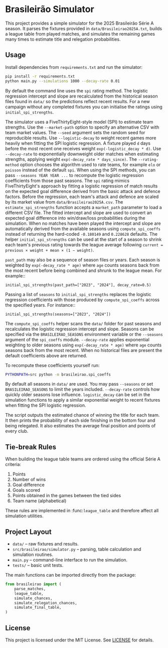# Brasileirão Simulator

This project provides a simple simulator for the 2025 Brasileirão Série A season. It parses the fixtures provided in `data/Brasileirao2025A.txt`, builds a league table from played matches, and simulates the remaining games many times to estimate title and relegation probabilities.

## Usage

Install dependencies from `requirements.txt` and run the simulator:

```bash
pip install -r requirements.txt
python main.py --simulations 1000 --decay-rate 0.01
```

By default the command line uses the `spi` rating method. The logistic
regression intercept and slope are recalculated from the historical season
files found in `data/` so the predictions reflect recent results. For a new
campaign without any completed fixtures you can initialise the ratings using
``initial_spi_strengths``.

The simulator uses a FiveThirtyEight-style model (SPI) to estimate team
strengths. Use the `--market-path` option to specify an alternative CSV with
team market values. The `--seed` argument sets the random seed for reproducible
results.
Use `--logistic-decay` to weight recent games more heavily when fitting the
SPI logistic regression. A fixture played `d` days before the most recent one
receives weight `exp(-logistic_decay * d)`.
Use `--decay-rate` to exponentially downweight older matches when estimating
strengths, applying weight `exp(-decay_rate * days_since)`.
The `--rating-method` option chooses the algorithm used to rate teams, for
example `elo` or `poisson` instead of the default `spi`. When using the SPI
methods, you can pass `--seasons YEAR YEAR ...` to recompute the logistic
regression coefficients from those past seasons.
The `spi` rating mimics FiveThirtyEight's approach by fitting a logistic
regression of match results on the expected goal difference derived from the
basic attack and defence factors. Before the regression, each team's attack and
defence are scaled by its market value from `data/Brasileirao2025A.csv`.  The
`estimate_spi_strengths` function accepts a ``market_path`` parameter to load a
different CSV file.  The fitted intercept and slope are used to convert an
expected goal difference into win/draw/loss probabilities during the
simulation. When no matches have been played the intercept and slope are
automatically derived from the available seasons using ``compute_spi_coeffs``
instead of returning the hard-coded ``-0.180149`` and ``0.228628`` defaults.
The helper ``initial_spi_strengths`` can be used at the start of a season to
shrink each team's previous rating towards the league average following
``current = previous × weight + mean × (1 − weight)``.

``past_path`` may also be a sequence of season files or years.  Each season is
weighted by ``exp(-decay_rate * age)`` where ``age`` counts seasons back from
the most recent before being combined and shrunk to the league mean.  For
example::

    initial_spi_strengths(past_path=["2023", "2024"], decay_rate=0.5)

Passing a list of ``seasons`` to ``initial_spi_strengths`` replaces the logistic
regression coefficients with those produced by ``compute_spi_coeffs`` across the
specified years.  For instance::

    initial_spi_strengths(seasons=["2023", "2024"])

The ``compute_spi_coeffs`` helper scans the ``data/`` folder for past seasons
and recalculates the logistic regression intercept and slope.  Seasons can be
specified via the ``BRASILEIRAO_SEASONS`` environment variable or the
``--seasons`` argument of the ``spi_coeffs`` module.  ``--decay-rate`` applies
exponential weighting to older seasons using ``exp(-decay_rate * age)`` where
``age`` counts seasons back from the most recent.  When no historical files are
present the default coefficients above are returned.

To recompute these coefficients yourself run:

```bash
PYTHONPATH=src python -m brasileirao.spi_coeffs
```
By default all seasons in ``data/`` are used.  You may pass ``--seasons`` or set
``BRASILEIRAO_SEASONS`` to limit the years included.  ``--decay-rate`` controls
how quickly older seasons lose influence.
``logistic_decay`` can be set in the simulation functions to apply a similar
exponential weight to recent fixtures when fitting the SPI logistic regression.

The script outputs the estimated chance of winning the title for each team. It
then prints the probability of each side finishing in the bottom four and being
relegated. It also estimates the average final position and points of every club.

## Tie-break Rules

When building the league table teams are ordered using the official Série A
criteria:

1. Points
2. Number of wins
3. Goal difference
4. Goals scored
5. Points obtained in the games between the tied sides
6. Team name (alphabetical)

These rules are implemented in :func:`league_table` and therefore affect all
simulation utilities.

## Project Layout

- `data/` – raw fixtures and results.
- `src/brasileirao/simulator.py` – parsing, table calculation and simulation routines.
- `main.py` – command-line interface to run the simulation.
- `tests/` – basic unit tests.

The main functions can be imported directly from the package:

```python
from brasileirao import (
    parse_matches,
    league_table,
    simulate_chances,
    simulate_relegation_chances,
    simulate_final_table,
)
```

## License

This project is licensed under the MIT License. See [LICENSE](LICENSE) for details.
